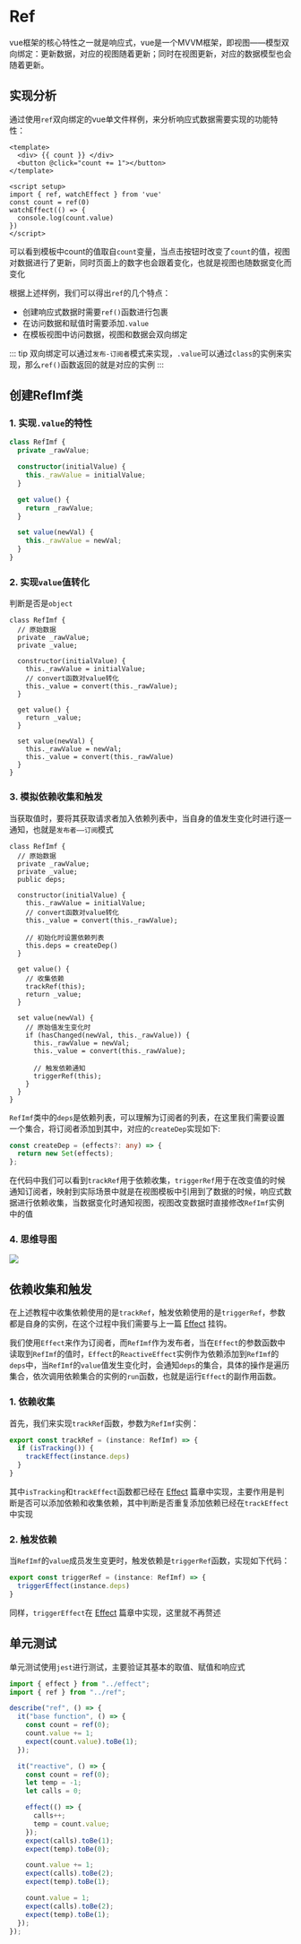 # Ref

vue框架的核心特性之一就是响应式，vue是一个MVVM框架，即视图——模型双向绑定：更新数据，对应的视图随着更新；同时在视图更新，对应的数据模型也会随着更新。

## 实现分析

通过使用`ref`双向绑定的vue单文件样例，来分析响应式数据需要实现的功能特性：
```vue
<template>
  <div> {{ count }} </div>
  <button @click="count += 1"></button>
</template>

<script setup>
import { ref, watchEffect } from 'vue'
const count = ref(0)
watchEffect(() => {
  console.log(count.value)
})
</script>
```

可以看到模板中count的值取自`count`变量，当点击按钮时改变了`count`的值，视图对数据进行了更新，同时页面上的数字也会跟着变化，也就是视图也随数据变化而变化

根据上述样例，我们可以得出`ref`的几个特点：
- 创建响应式数据时需要`ref()`函数进行包裹
- 在访问数据和赋值时需要添加`.value`
- 在模板视图中访问数据，视图和数据会双向绑定

::: tip
双向绑定可以通过`发布-订阅者`模式来实现，`.value`可以通过`class`的实例来实现，那么`ref()`函数返回的就是对应的实例
:::

## 创建RefImf类

### 1. 实现`.value`的特性

``` typescript
class RefImf {
  private _rawValue;

  constructor(initialValue) {
    this._rawValue = initialValue;
  }

  get value() {
    return _rawValue;
  }

  set value(newVal) {
    this._rawValue = newVal;
  }
}
```

### 2. 实现`value`值转化

 判断是否是`object`

``` typescript{8-9,18}
class RefImf {
  // 原始数据
  private _rawValue;
  private _value;

  constructor(initialValue) {
    this._rawValue = initialValue;
    // convert函数对value转化
    this._value = convert(this._rawValue);
  }

  get value() {
    return _value;
  }

  set value(newVal) {
    this._rawValue = newVal;
    this._value = convert(this._rawValue)
  }
}
```

### 3. 模拟依赖收集和触发

当获取值时，要将其获取请求者加入依赖列表中，当自身的值发生变化时进行逐一通知，也就是`发布者——订阅`模式

``` typescript{5,12-13,18,23-24,28-30}
class RefImf {
  // 原始数据
  private _rawValue;
  private _value;
  public deps;

  constructor(initialValue) {
    this._rawValue = initialValue;
    // convert函数对value转化
    this._value = convert(this._rawValue);

    // 初始化时设置依赖列表
    this.deps = createDep()
  }

  get value() {
    // 收集依赖
    trackRef(this);
    return _value;
  }

  set value(newVal) {
    // 原始值发生变化时
    if (hasChanged(newVal, this._rawValue)) {
      this._rawValue = newVal;
      this._value = convert(this._rawValue);

      // 触发依赖通知
      triggerRef(this);
    }
  }
}
```

`RefImf`类中的`deps`是依赖列表，可以理解为订阅者的列表，在这里我们需要设置一个集合，将订阅者添加到其中，对应的`createDep`实现如下:

``` typescript
const createDep = (effects?: any) => {
  return new Set(effects);
};
```

在代码中我们可以看到`trackRef`用于依赖收集，`triggerRef`用于在改变值的时候通知订阅者，映射到实际场景中就是在视图模板中引用到了数据的时候，响应式数据进行依赖收集，当数据变化时通知视图，视图改变数据时直接修改`RefImf`实例中的值

### 4. 思维导图

<img src="/images/ref.png">

## 依赖收集和触发

在上述教程中收集依赖使用的是`trackRef`，触发依赖使用的是`triggerRef`，参数都是自身的实例，在这个过程中我们需要与上一篇 [Effect](./effect.md) 挂钩。

我们使用`Effect`来作为订阅者，而`RefImf`作为发布者，当在`Effect`的参数函数中读取到`RefImf`的值时，`Effect`的`ReactiveEffect`实例作为依赖添加到`RefImf`的`deps`中，当`RefImf`的`value`值发生变化时，会通知`deps`的集合，具体的操作是遍历集合，依次调用依赖集合的实例的`run`函数，也就是运行`Effect`的副作用函数。

### 1. 依赖收集

首先，我们来实现`trackRef`函数，参数为`RefImf`实例：
```ts
export const trackRef = (instance: RefImf) => {
  if (isTracking()) {
    trackEffect(instance.deps)
  }
}
```

其中`isTracking`和`trackEffect`函数都已经在 [Effect](./effect.md) 篇章中实现，主要作用是判断是否可以添加依赖和收集依赖，其中判断是否重复添加依赖已经在`trackEffect`中实现



### 2. 触发依赖

当`RefImf`的`value`成员发生变更时，触发依赖是`triggerRef`函数，实现如下代码：
```ts
export const triggerRef = (instance: RefImf) => {
  triggerEffect(instance.deps)
}
```
同样，`triggerEffect`在 [Effect](./effect.md) 篇章中实现，这里就不再赘述

## 单元测试

单元测试使用`jest`进行测试，主要验证其基本的取值、赋值和响应式

```ts
import { effect } from "../effect";
import { ref } from "../ref";

describe("ref", () => {
  it("base function", () => {
    const count = ref(0);
    count.value += 1;
    expect(count.value).toBe(1);
  });

  it("reactive", () => {
    const count = ref(0);
    let temp = -1;
    let calls = 0;

    effect(() => {
      calls++;
      temp = count.value;
    });
    expect(calls).toBe(1);
    expect(temp).toBe(0);

    count.value += 1;
    expect(calls).toBe(2);
    expect(temp).toBe(1);

    count.value = 1;
    expect(calls).toBe(2);
    expect(temp).toBe(1);
  });
});

```
